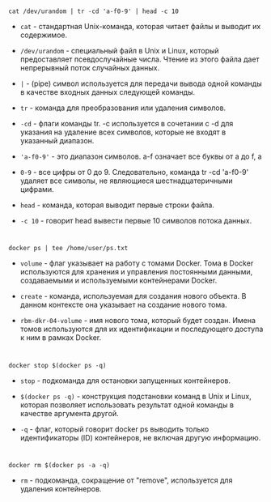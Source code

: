 #

```console
cat /dev/urandom | tr -cd 'a-f0-9' | head -c 10
```

- `cat` - стандартная Unix-команда, которая читает файлы и выводит их содержимое.

- `/dev/urandom` - специальный файл в Unix и Linux, который предоставляет псевдослучайные числа. Чтение из этого файла дает непрерывный поток случайных данных.

- `|` - (pipe) символ используется для передачи вывода одной команды в качестве входных данных следующей команды.

- `tr` - команда для преобразования или удаления символов.

- `-cd` - флаги команды tr. -c используется в сочетании с -d для указания на удаление всех символов, которые не входят в указанный диапазон.

- `'a-f0-9'` - это диапазон символов. a-f означает все буквы от a до f, а 

- `0-9` - все цифры от 0 до 9. Следовательно, команда tr -cd 'a-f0-9' удаляет все символы, не являющиеся шестнадцатеричными цифрами.

- `head` - команда, которая выводит первые строки файла.

- `-c 10` - говорит head вывести первые 10 символов потока данных.

#

```console
docker ps | tee /home/user/ps.txt
```

- `volume` - флаг указывает на работу с томами Docker. Тома в Docker используются для хранения и управления постоянными данными, создаваемыми и используемыми контейнерами Docker.

- `create` - команда, используемая для создания нового объекта. В данном контексте она указывает на создание нового тома.

- `rbm-dkr-04-volume` - имя нового тома, который будет создан. Имена томов используются для их идентификации и последующего доступа к ним в рамках Docker.

#

```console
docker stop $(docker ps -q)
```

- `stop` - подкоманда для остановки запущенных контейнеров.

- `$(docker ps -q)` - конструкция подстановки команд в Unix и Linux, которая позволяет использовать результат одной команды в качестве аргумента другой.

- `-q` - флаг, который говорит docker ps выводить только идентификаторы (ID) контейнеров, не включая другую информацию.

#

```console
docker rm $(docker ps -a -q)
```

- `rm` - подкоманда, сокращение от "remove", используется для удаления контейнеров.

#